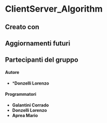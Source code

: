 # ClientServer_Algorithm

###
###

## Creato con 

## Aggiornamenti futuri

## Partecipanti del gruppo 

#### Autore
- ***Donzelli Lorenzo**

#### Programmatori
- **Galantini Corrado**
- **Donzelli Lorenzo**
- **Aprea Mario**


